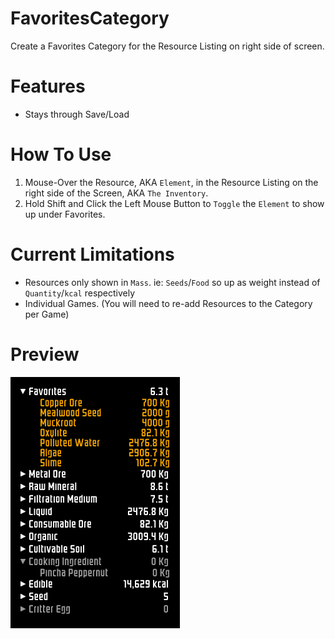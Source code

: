 # FavoritesCategory

Create a Favorites Category for the Resource Listing on right side of screen.

# Features
* Stays through Save/Load

# How To Use
1. Mouse-Over the Resource, AKA `Element`, in the Resource Listing on the right side of the Screen, AKA `The Inventory`.
2. Hold Shift and Click the Left Mouse Button to `Toggle` the `Element` to show up under Favorites.

# Current Limitations
* Resources only shown in `Mass`. ie: `Seeds`/`Food` so up as weight instead of `Quantity`/`kcal` respectively
* Individual Games. (You will need to re-add Resources to the Category per Game)

# Preview
![Preview](imgs/preview.png)
